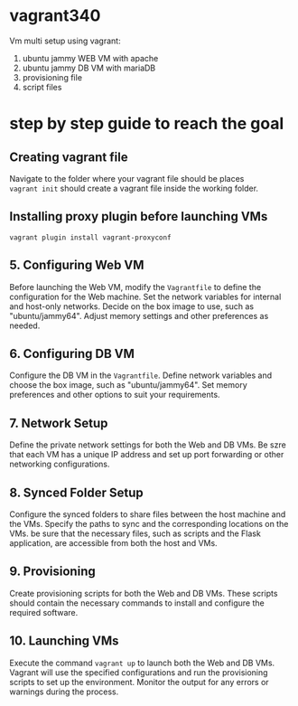 # vagrant340
Vm multi setup using vagrant:
1) ubuntu jammy WEB VM with apache
2) ubuntu jammy DB VM with mariaDB
3) provisioning file
4) script files

# step by step guide to reach the goal

## Creating vagrant file
Navigate to the folder where your vagrant file should be places <br>
`vagrant init` should create a vagrant file inside the working folder.

## Installing proxy plugin before launching VMs
`vagrant plugin install vagrant-proxyconf`
## 5. Configuring Web VM

Before launching the Web VM, modify the `Vagrantfile` to define the configuration for the Web machine. Set the network variables for internal and host-only networks. Decide on the box image to use, such as "ubuntu/jammy64". Adjust memory settings and other preferences as needed.

## 6. Configuring DB VM

Configure the DB VM in the `Vagrantfile`. Define network variables and choose the box image, such as "ubuntu/jammy64". Set memory preferences and other options to suit your requirements.

## 7. Network Setup

Define the private network settings for both the Web and DB VMs. Be szre that each VM has a unique IP address and set up port forwarding or other networking configurations. 

## 8. Synced Folder Setup

Configure the synced folders to share files between the host machine and the VMs. Specify the paths to sync and the corresponding locations on the VMs. be sure that the necessary files, such as scripts and the Flask application, are accessible from both the host and VMs.

## 9. Provisioning

Create provisioning scripts for both the Web and DB VMs. These scripts should contain the necessary commands to install and configure the required software.

## 10. Launching VMs

Execute the command `vagrant up` to launch both the Web and DB VMs. Vagrant will use the specified configurations and run the provisioning scripts to set up the environment. Monitor the output for any errors or warnings during the process.


